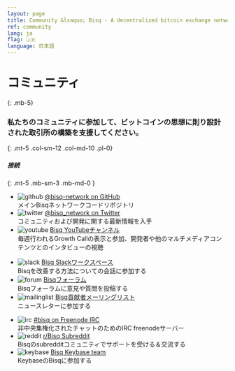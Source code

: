 ```yaml
---
layout: page
title: Community &lsaquo; Bisq - A decentralized bitcoin exchange network
ref: community
lang: ja
flag: 🇯🇵
language: 日本語
---
```

# コミュニティ
{: .mb-5}

### 私たちのコミュニティに参加して、ビットコインの思想に則り設計された取引所の構築を支援してください。
{: .mt-5 .col-sm-12 .col-md-10 .pl-0}



##### 接続
{: .mt-5 .mb-sm-3 .mb-md-0 }

<div class="row mb-sm-4 mb-md-0">

  <ul class="mt-sm-0 mb-0 mt-md-3 mb-md-5 community-links grey col-sm-12 col-md-4 pr-3">
    <li><img src="/images/community/github.svg" alt="github"> <a href="https://github.com/bisq-network">@bisq-network on GitHub</a> <br>メインBisqネットワークコードリポジトリ</li>
    <li><img src="/images/community/twitter.svg" alt="twitter"> <a href="https://twitter.com/bisq_network">@bisq_network on Twitter</a> <br>コミュニティおよび開発に関する最新情報を入手</li>
    <li><img src="/images/community/youtube.svg" alt="youtube"> <a href="https://www.youtube.com/c/bisq-network">Bisq YouTubeチャンネル</a> <br>毎週行われるGrowth Callの表示と参加、開発者や他のマルチメディアコンテンツとのインタビューの視聴</li>
   </ul>
   <ul class="mt-sm-0 mb-0 mt-md-3 mb-md-5 community-links grey col-sm-12 col-md-4 pr-3">
    <li><img src="/images/community/slack.svg" alt="slack"> <a href="https://bisq.network/slack-invite">Bisq Slackワークスペース</a> <br>Bisqを改善する方法についての会話に参加する</li>
    <li><img src="/images/community/forum.svg" alt="forum"> <a href="https://bisq.community">Bisqフォーラム</a> <br>Bisqフォーラムに意見や質問を投稿する</li>
    <li><img src="/images/community/mailinglist.svg" alt="mailinglist"> <a href="https://lists.bisq.network/listinfo/bisq-contrib">Bisq貢献者メーリングリスト</a> <br>ニュースレターに参加する</li>
   </ul>
   <ul class="mt-sm-0 mb-0 mt-md-3 mb-md-5 community-links grey col-sm-12 col-md-4 pr-3">
     <li><img src="/images/community/irc.svg" alt="irc"> <a href="https://webchat.freenode.net/?channels=bisq">#bisq on Freenode IRC</a><br>非中央集権化されたチャットのためのIRC freenodeサーバー</li>
     <li><img src="/images/community/reddit.svg" alt="reddit"> <a href="https://www.reddit.com/r/bisq">r/Bisq Subreddit</a> <br>Bisqのsubredditコミュニティでサポートを受ける＆交流する</li>
     <li><img src="/images/community/keybase.svg" alt="keybase"> <a href="https://keybase.io/team/bisq">Bisq Keybase team</a>  <br>KeybaseのBisqに参加する</li>
  </ul>
</div>
